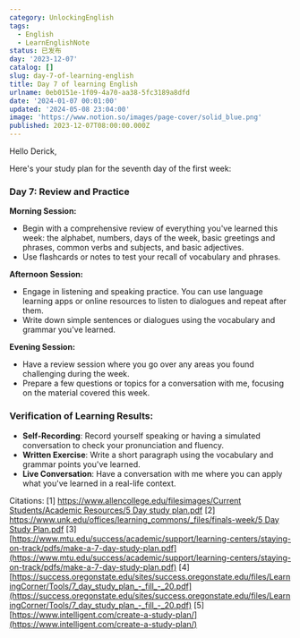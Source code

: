```yaml
---
category: UnlockingEnglish
tags:
  - English
  - LearnEnglishNote
status: 已发布
day: '2023-12-07'
catalog: []
slug: day-7-of-learning-english
title: Day 7 of learning English
urlname: 0eb0151e-1f09-4a70-aa38-5fc3189a8dfd
date: '2024-01-07 00:01:00'
updated: '2024-05-08 23:04:00'
image: 'https://www.notion.so/images/page-cover/solid_blue.png'
published: 2023-12-07T08:00:00.000Z
---
```


Hello Derick,


Here's your study plan for the seventh day of the first week:


### Day 7: Review and Practice


**Morning Session:**

- Begin with a comprehensive review of everything you've learned this week: the alphabet, numbers, days of the week, basic greetings and phrases, common verbs and subjects, and basic adjectives.
- Use flashcards or notes to test your recall of vocabulary and phrases.

**Afternoon Session:**

- Engage in listening and speaking practice. You can use language learning apps or online resources to listen to dialogues and repeat after them.
- Write down simple sentences or dialogues using the vocabulary and grammar you've learned.

**Evening Session:**

- Have a review session where you go over any areas you found challenging during the week.
- Prepare a few questions or topics for a conversation with me, focusing on the material covered this week.

### Verification of Learning Results:

- **Self-Recording**: Record yourself speaking or having a simulated conversation to check your pronunciation and fluency.
- **Written Exercise**: Write a short paragraph using the vocabulary and grammar points you've learned.
- **Live Conversation**: Have a conversation with me where you can apply what you've learned in a real-life context.

Citations:
[1] [https://www.allencollege.edu/filesimages/Current Students/Academic Resources/5 Day study plan.pdf](https://www.allencollege.edu/filesimages/Current%20Students/Academic%20Resources/5%20Day%20study%20plan.pdf)
[2] [https://www.unk.edu/offices/learning_commons/_files/finals-week/5 Day Study Plan.pdf](https://www.unk.edu/offices/learning_commons/_files/finals-week/5%20Day%20Study%20Plan.pdf)
[3] [https://www.mtu.edu/success/academic/support/learning-centers/staying-on-track/pdfs/make-a-7-day-study-plan.pdf](https://www.mtu.edu/success/academic/support/learning-centers/staying-on-track/pdfs/make-a-7-day-study-plan.pdf)
[4] [https://success.oregonstate.edu/sites/success.oregonstate.edu/files/LearningCorner/Tools/7_day_study_plan_-_fill_-_20.pdf](https://success.oregonstate.edu/sites/success.oregonstate.edu/files/LearningCorner/Tools/7_day_study_plan_-_fill_-_20.pdf)
[5] [https://www.intelligent.com/create-a-study-plan/](https://www.intelligent.com/create-a-study-plan/)

